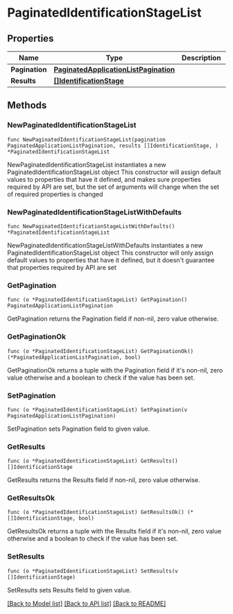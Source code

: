 # PaginatedIdentificationStageList

## Properties

Name | Type | Description | Notes
------------ | ------------- | ------------- | -------------
**Pagination** | [**PaginatedApplicationListPagination**](PaginatedApplicationListPagination.md) |  | 
**Results** | [**[]IdentificationStage**](IdentificationStage.md) |  | 

## Methods

### NewPaginatedIdentificationStageList

`func NewPaginatedIdentificationStageList(pagination PaginatedApplicationListPagination, results []IdentificationStage, ) *PaginatedIdentificationStageList`

NewPaginatedIdentificationStageList instantiates a new PaginatedIdentificationStageList object
This constructor will assign default values to properties that have it defined,
and makes sure properties required by API are set, but the set of arguments
will change when the set of required properties is changed

### NewPaginatedIdentificationStageListWithDefaults

`func NewPaginatedIdentificationStageListWithDefaults() *PaginatedIdentificationStageList`

NewPaginatedIdentificationStageListWithDefaults instantiates a new PaginatedIdentificationStageList object
This constructor will only assign default values to properties that have it defined,
but it doesn't guarantee that properties required by API are set

### GetPagination

`func (o *PaginatedIdentificationStageList) GetPagination() PaginatedApplicationListPagination`

GetPagination returns the Pagination field if non-nil, zero value otherwise.

### GetPaginationOk

`func (o *PaginatedIdentificationStageList) GetPaginationOk() (*PaginatedApplicationListPagination, bool)`

GetPaginationOk returns a tuple with the Pagination field if it's non-nil, zero value otherwise
and a boolean to check if the value has been set.

### SetPagination

`func (o *PaginatedIdentificationStageList) SetPagination(v PaginatedApplicationListPagination)`

SetPagination sets Pagination field to given value.


### GetResults

`func (o *PaginatedIdentificationStageList) GetResults() []IdentificationStage`

GetResults returns the Results field if non-nil, zero value otherwise.

### GetResultsOk

`func (o *PaginatedIdentificationStageList) GetResultsOk() (*[]IdentificationStage, bool)`

GetResultsOk returns a tuple with the Results field if it's non-nil, zero value otherwise
and a boolean to check if the value has been set.

### SetResults

`func (o *PaginatedIdentificationStageList) SetResults(v []IdentificationStage)`

SetResults sets Results field to given value.



[[Back to Model list]](../README.md#documentation-for-models) [[Back to API list]](../README.md#documentation-for-api-endpoints) [[Back to README]](../README.md)


